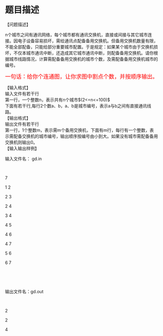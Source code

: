 # 题目描述


【问题描述】<br/>
<p>
n个城市之间有通讯网络，每个城市都有通讯交换机，直接或间接与其它城市连接。因电子设备容易损坏，需给通讯点配备备用交换机。但备用交换机数量有限，不能全部配备，只能给部分重要城市配置。于是规定：如果某个城市由于交换机损坏，不仅本城市通讯中断，还造成其它城市通讯中断，则配备备用交换机。请你根据城市线路情况，计算需配备备用交换机的城市个数，及需配备备用交换机城市的编号。
</p>
<p>
<span style="color:red;"> <span style="font-size:large;">一句话：给你个连通图，让你求图中割点个数，并按顺序输出。 </span></span> 
</p>
<div>
【输入格式】
</div>
<div>
输入文件有若干行<br/>
第一行，一个整数n，表示共有n个城市$(2&lt;=n&lt;=100)$<br/>
下面有若干行,每行2个数a、b，a、b是城市编号，表示a与b之间有直接通讯线路。
</div>
<div>
【输出格式】
</div>
<div>
输出文件有若干行<br/>
第一行，1个整数m，表示需m个备用交换机，下面有m行，每行有一个整数，表示需配备交换机的城市编号，输出顺序按编号由小到大。如果没有城市需配备备用交换机则输出0。
</div>
<div>
【输入输出样例】
</div>
<p>
输入文件名： gd.in
</p>
<p>
<br/>
</p>
<p>
7
</p>
<p>
1 2
</p>
<p>
2 3
</p>
<p>
2 4
</p>
<p>
3 4
</p>
<p>
4 5
</p>
<p>
4 6
</p>
<p>
4 7
</p>
<p>
5 6
</p>
<p>
6 7
</p>
<p>
<br/>
</p>
<div>
<br/>
</div>
<p>
输出文件名：gd.out
</p>
<p>
<br/>
</p>
<p>
2
</p>
<p>
2
</p>
<p>
4
</p>
<p>
<br/>
</p>
<div>
<br/>
</div>
